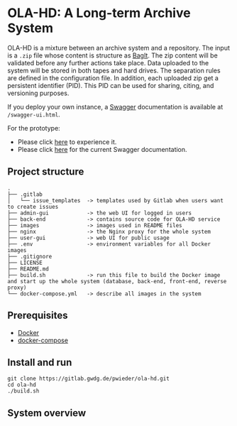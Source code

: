 # OLA-HD: A Long-term Archive System
OLA-HD is a mixture between an archive system and a repository.
The input is a `.zip` file whose content is structure as [BagIt](https://tools.ietf.org/html/rfc8493 "BagIt RFC").
The zip content will be validated before any further actions take place.
Data uploaded to the system will be stored in both tapes and hard drives.
The separation rules are defined in the configuration file.
In addition, each uploaded zip get a persistent identifier (PID).
This PID can be used for sharing, citing, and versioning purposes.

If you deploy your own instance, a [Swagger](https://swagger.io/ "Swagger homepage") documentation is
available at `/swagger-ui.html`.

For the prototype:
* Please click [here](http://141.5.98.232/ "OLA-HD Prototype") to experience it.
* Please click [here](http://141.5.98.232/api/swagger-ui.html "OLA-HD API Documentation") for the current Swagger documentation.

## Project structure
```
.
├── .gitlab
│   └── issue_templates  -> templates used by Gitlab when users want to create issues
├── admin-gui            -> the web UI for logged in users
├── back-end             -> contains source code for OLA-HD service
├── images               -> images used in README files
├── nginx                -> the Nginx proxy for the whole system
├── user-gui             -> web UI for public usage
├── .env                 -> environment variables for all Docker images
├── .gitignore
├── LICENSE
├── README.md
├── build.sh             -> run this file to build the Docker image and start up the whole system (database, back-end, front-end, reverse proxy)
└── docker-compose.yml   -> describe all images in the system
```

## Prerequisites
* [Docker](https://docs.docker.com/install/ "Docker installation guide")
* [docker-compose](https://docs.docker.com/compose/install/ "docker-compose installation guide")

## Install and run
```
git clone https://gitlab.gwdg.de/pwieder/ola-hd.git
cd ola-hd
./build.sh
```

## System overview
